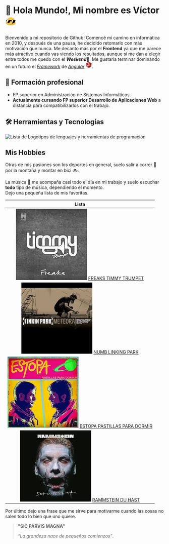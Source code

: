 # 👋 Hola Mundo!, Mi nombre es Víctor <img src="https://github.com/Kaiser-B/Kaiser-B/blob/main/img/gafas%20gif.gif" width="35px" heigth="35px"/>

Bienvenido a mi repositorio de Github! Comencé mi camino en informática en 2010, y después de una pausa, he decidido retomarlo con más motivación que nunca. Me decanto más por el **Frontend** ya que me parece más atractivo cuando vas viendo los resultados, aunque si me dan a elegir entre todos me quedo con el ***Weekend***🤣. Me gustaría terminar dominando en un futuro el *[Framework](https://www.google.com/search?q=que+es+un+framework+en+programaci%C3%B3n&sca_esv=d0f66aa95515e8fe&ei=7QoQZ_nJFJGMlQeC9e-gAQ&oq=que+es+un&gs_lp=Egxnd3Mtd2l6LXNlcnAiCXF1ZSBlcyB1bioCCAEyChAAGIAEGEMYigUyChAAGIAEGEMYigUyChAAGIAEGEMYigUyChAAGIAEGEMYigUyChAAGIAEGEMYigUyChAAGIAEGEMYigUyChAAGIAEGEMYigUyChAAGIAEGEMYigUyChAAGIAEGEMYigUyChAAGIAEGEMYigVIrTVQigdYvSpwCXgBkAEBmAHJAqABog6qAQczLjguMS4xuAEDyAEA-AEBmAIVoAKcDMICChAAGLADGNYEGEfCAg0QABiABBiwAxhDGIoFwgIQEAAYgAQYsQMYQxiDARiKBcICERAuGIAEGLEDGNEDGIMBGMcBwgIFEAAYgATCAggQLhiABBixA8ICDhAAGIAEGLEDGIMBGIoFwgILEAAYgAQYsQMYgwHCAggQABiABBixA5gDAIgGAZAGCpIHBjEyLjguMaAHilo&sclient=gws-wiz-serp&safe=active&ssui=on)* de *[Angular](https://angular.dev/)* <img src="https://github.com/Kaiser-B/Kaiser-B/blob/main/img/logoangular.svg" width="20" heigth="20"/>.

## 📖 Formación profesional

- FP superior en Administración de Sistemas Informáticos.
- **Actualmente cursando FP superior Desarrollo de Aplicaciones Web** a distancia para compatibilizarlos con el trabajo.

## 🛠️ Herramientas y Tecnologías

![Lista de Logotipos de lenguajes y herramientas de programación](https://skillicons.dev/icons?i=js,html,css,php,ts,angular,sass,mysql,git)    

## Mis Hobbies

Otras de mis pasiones son los deportes en general, suelo salir a correr 👟 por la montaña y montar en bici 🚲. 

La música 🎵 me acompaña casi todo el día en mi trabajo y suelo escuchar **todo** tipo de música, dependiendo el momento.  
Dejo una pequeña lista de mis favoritas.

|	Lista	| 
|:---:|
|[<img src="https://github.com/Kaiser-B/Kaiser-B/blob/main/img/timmy.jfif" alt="imagen portada canción" />](https://open.spotify.com/intl-es/track/62feRreeM9ea7i2VHVSKrg) [FREAKS TIMMY TRUMPET](https://open.spotify.com/intl-es/track/62feRreeM9ea7i2VHVSKrg)|
|[<img src="https://github.com/Kaiser-B/Kaiser-B/blob/main/img/linking park.jfif" alt="imagen portada canción" />](https://open.spotify.com/intl-es/track/62feRreeM9ea7i2VHVSKrg) [NUMB LINKING PARK](https://open.spotify.com/intl-es/track/2nLtzopw4rPReszdYBJU6h)|
|[<img src="https://github.com/Kaiser-B/Kaiser-B/blob/main/img/estopa.jfif" alt="imagen portada canción" />](https://open.spotify.com/intl-es/track/62feRreeM9ea7i2VHVSKrg) [ESTOPA PASTILLAS PARA DORMIR](https://open.spotify.com/intl-es/track/0CQPWcVvEP0YqJudrQp3Pt)|
|[<img src="https://github.com/Kaiser-B/Kaiser-B/blob/main/img/rammstein.jfif" alt="imagen portada canción" />](https://open.spotify.com/intl-es/track/5awDvzxWfd53SSrsRZ8pXO) [RAMMSTEIN DU HAST](https://open.spotify.com/intl-es/track/5awDvzxWfd53SSrsRZ8pXO)|

Por último dejo una frase que me sirve para motivarme cuando las cosas no salen todo lo bien que uno quiere.
> **"SIC PARVIS MAGNA"**
>
>*“La grandeza nace de pequeños comienzos”*.



